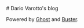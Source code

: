 ﻿﻿﻿﻿﻿﻿# Dario Varotto's blog


Powered by [Ghost](http://ghost.org) and [Buster](https://github.com/axitkhurana/buster/).
